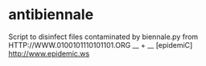 antibiennale
============

Script to disinfect files contaminated by biennale.py from HTTP://WWW.0100101110101101.ORG __ + __ [epidemiC] http://www.epidemic.ws